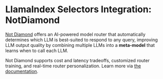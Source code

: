 # LlamaIndex Selectors Integration: NotDiamond

[Not Diamond](https://notdiamond.ai) offers an AI-powered model router that automatically determines which LLM is best-suited to respond to any query, improving LLM output quality by combining multiple LLMs into a **meta-model** that learns when to call each LLM.

Not Diamond supports cost and latency tradeoffs, customized router training, and real-time router personalization. Learn more via [the documentation](https://notdiamond.readme.io/).
